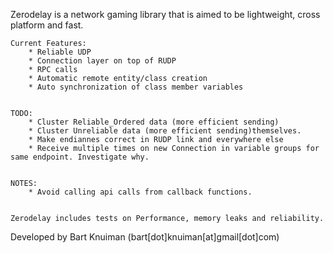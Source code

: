 

Zerodelay is a network gaming library that is aimed to be lightweight, cross platform and fast.

	Current Features:
		* Reliable UDP
		* Connection layer on top of RUDP
		* RPC calls
		* Automatic remote entity/class creation
		* Auto synchronization of class member variables


	TODO: 
		* Cluster Reliable_Ordered data (more efficient sending)
		* Cluster Unreliable data (more efficient sending)themselves.
		* Make endiannes correct in RUDP link and everywhere else
		* Receive multiple times on new Connection in variable groups for same endpoint. Investigate why.


	NOTES:
		* Avoid calling api calls from callback functions.


	Zerodelay includes tests on Performance, memory leaks and reliability.


Developed by Bart Knuiman (bart[dot]knuiman[at]gmail[dot]com)